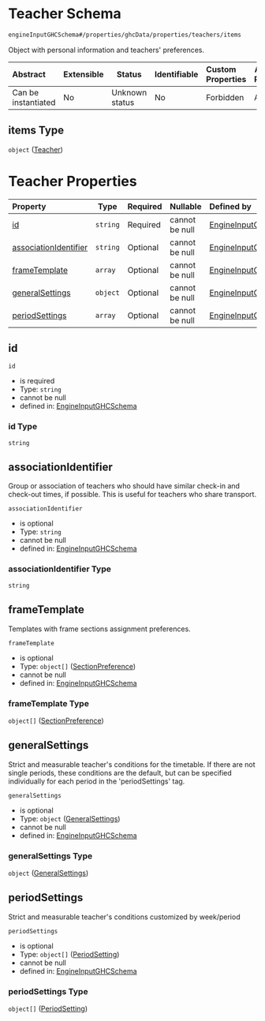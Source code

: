 # Teacher Schema

```txt
engineInputGHCSchema#/properties/ghcData/properties/teachers/items
```

Object with personal information and teachers' preferences.


| Abstract            | Extensible | Status         | Identifiable | Custom Properties | Additional Properties | Access Restrictions | Defined In                                                         |
| :------------------ | ---------- | -------------- | ------------ | :---------------- | --------------------- | ------------------- | ------------------------------------------------------------------ |
| Can be instantiated | No         | Unknown status | No           | Forbidden         | Allowed               | none                | [ghc.schema.json\*](../out/ghc.schema.json "open original schema") |

## items Type

`object` ([Teacher](ghc-properties-ghcdata-properties-teachers-teacher.md))

# Teacher Properties

| Property                                        | Type     | Required | Nullable       | Defined by                                                                                                                                                                                                           |
| :---------------------------------------------- | -------- | -------- | -------------- | :------------------------------------------------------------------------------------------------------------------------------------------------------------------------------------------------------------------- |
| [id](#id)                                       | `string` | Required | cannot be null | [EngineInputGHCSchema](ghc-properties-ghcdata-properties-teachers-teacher-properties-id.md "engineInputGHCSchema#/properties/ghcData/properties/teachers/items/properties/id")                                       |
| [associationIdentifier](#associationidentifier) | `string` | Optional | cannot be null | [EngineInputGHCSchema](ghc-properties-ghcdata-properties-teachers-teacher-properties-associationidentifier.md "engineInputGHCSchema#/properties/ghcData/properties/teachers/items/properties/associationIdentifier") |
| [frameTemplate](#frametemplate)                 | `array`  | Optional | cannot be null | [EngineInputGHCSchema](ghc-definitions-frametemplate.md "engineInputGHCSchema#/properties/ghcData/properties/teachers/items/properties/frameTemplate")                                                               |
| [generalSettings](#generalsettings)             | `object` | Optional | cannot be null | [EngineInputGHCSchema](ghc-properties-ghcdata-properties-teachers-teacher-properties-generalsettings.md "engineInputGHCSchema#/properties/ghcData/properties/teachers/items/properties/generalSettings")             |
| [periodSettings](#periodsettings)               | `array`  | Optional | cannot be null | [EngineInputGHCSchema](ghc-properties-ghcdata-properties-teachers-teacher-properties-periodssettings.md "engineInputGHCSchema#/properties/ghcData/properties/teachers/items/properties/periodSettings")              |

## id




`id`

-   is required
-   Type: `string`
-   cannot be null
-   defined in: [EngineInputGHCSchema](ghc-properties-ghcdata-properties-teachers-teacher-properties-id.md "engineInputGHCSchema#/properties/ghcData/properties/teachers/items/properties/id")

### id Type

`string`

## associationIdentifier

Group or association of teachers who should have similar check-in and check-out times, if possible. This is useful for teachers who share transport.


`associationIdentifier`

-   is optional
-   Type: `string`
-   cannot be null
-   defined in: [EngineInputGHCSchema](ghc-properties-ghcdata-properties-teachers-teacher-properties-associationidentifier.md "engineInputGHCSchema#/properties/ghcData/properties/teachers/items/properties/associationIdentifier")

### associationIdentifier Type

`string`

## frameTemplate

Templates with frame sections assignment preferences.


`frameTemplate`

-   is optional
-   Type: `object[]` ([SectionPreference](ghc-definitions-frametemplate-sectionpreference.md))
-   cannot be null
-   defined in: [EngineInputGHCSchema](ghc-definitions-frametemplate.md "engineInputGHCSchema#/properties/ghcData/properties/teachers/items/properties/frameTemplate")

### frameTemplate Type

`object[]` ([SectionPreference](ghc-definitions-frametemplate-sectionpreference.md))

## generalSettings

Strict and measurable teacher's conditions for the timetable. If there are not single periods, these conditions are the default, but can be specified individually for each period in the 'periodSettings' tag.


`generalSettings`

-   is optional
-   Type: `object` ([GeneralSettings](ghc-properties-ghcdata-properties-teachers-teacher-properties-generalsettings.md))
-   cannot be null
-   defined in: [EngineInputGHCSchema](ghc-properties-ghcdata-properties-teachers-teacher-properties-generalsettings.md "engineInputGHCSchema#/properties/ghcData/properties/teachers/items/properties/generalSettings")

### generalSettings Type

`object` ([GeneralSettings](ghc-properties-ghcdata-properties-teachers-teacher-properties-generalsettings.md))

## periodSettings

Strict and measurable teacher's conditions customized by week/period


`periodSettings`

-   is optional
-   Type: `object[]` ([PeriodSetting](ghc-properties-ghcdata-properties-teachers-teacher-properties-periodssettings-periodsetting.md))
-   cannot be null
-   defined in: [EngineInputGHCSchema](ghc-properties-ghcdata-properties-teachers-teacher-properties-periodssettings.md "engineInputGHCSchema#/properties/ghcData/properties/teachers/items/properties/periodSettings")

### periodSettings Type

`object[]` ([PeriodSetting](ghc-properties-ghcdata-properties-teachers-teacher-properties-periodssettings-periodsetting.md))
